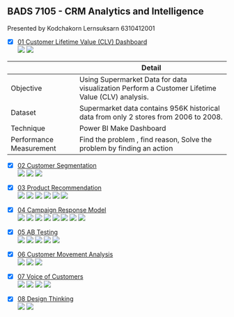 ## BADS 7105 - CRM Analytics and Intelligence  
Presented by Kodchakorn Lernsuksarn 6310412001  
  
- [x] [01 Customer Lifetime Value (CLV) Dashboard](./01%20Customer%20Lifetime%20Value%20(CLV)%20Dashboard)  
[![](https://img.shields.io/badge/-Dashboard-blue)](#) [![](https://img.shields.io/badge/-Power--BI-green)](#)  
  
|  | Detail |
| --- | --- |
| Objective | Using Supermarket Data for data visualization Perform a Customer Lifetime Value (CLV) analysis. |
| Dataset | Supermarket data  contains 956K historical data from only 2 stores from 2006 to 2008.  |
| Technique | Power BI Make Dashboard  |
| Performance Measurement | Find the problem , find reason, Solve the problem by finding an action  |

- [x] [02 Customer Segmentation](./02%20Customer%20Segmentation)  
[![](https://img.shields.io/badge/-K--Means-orange)](#) [![](https://img.shields.io/badge/-Python-green)](#) [![](https://img.shields.io/badge/-Google--Colab-blue)](#)  
- [x] [03 Product Recommendation](./03%20Product%20Recommendation)  
 [![](https://img.shields.io/badge/-Survey-blue)](#) [![](https://img.shields.io/badge/-Market--Basket-orange)](#) [![](https://img.shields.io/badge/-Collaborative--Filtering-orange)](#) [![](https://img.shields.io/badge/-Matrix--Factorization-orange)](#) [![](https://img.shields.io/badge/-Python-green)](#) [![](https://img.shields.io/badge/-Google--Colab-blue)](#) 
- [x] [04 Campaign Response Model](./04%20Campaign%20Response%20Model)  
[![](https://img.shields.io/badge/-Classification-orange)](#) [![](https://img.shields.io/badge/-RFM-blue)](#) [![](https://img.shields.io/badge/-Python-green)](#) [![](https://img.shields.io/badge/-Logistic--Regression-orange)](#) [![](https://img.shields.io/badge/-XGBoost-orange)](#) [![](https://img.shields.io/badge/-SMOTE-blue)](#) [![](https://img.shields.io/badge/-GridsearchCV-orange)](#) [![](https://img.shields.io/badge/-Google--Colab-blue)](#)  
- [x] [05 AB Testing](./05%20AB%20Testing)  
[![](https://img.shields.io/badge/-Survey-blue)](#) [![](https://img.shields.io/badge/-A/B--Testing-blue)](#) [![](https://img.shields.io/badge/-SPSS-green)](#) [![](https://img.shields.io/badge/-Excel-blue)](#) [![](https://img.shields.io/badge/-Presentation-blue)](#)  
- [x] [06 Customer Movement Analysis](./06%20Customer%20Movement%20Analysis)  
[![](https://img.shields.io/badge/-SQL-green)](#) [![](https://img.shields.io/badge/-BigQuery-green)](#) [![](https://img.shields.io/badge/-Google--Data--Studio-blue)](#)  
- [x] [07 Voice of Customers](./07%20Voice%20of%20Customers)  
[![](https://img.shields.io/badge/-NLP-orange)](#) [![](https://img.shields.io/badge/-Text--Summarization-orange)](#) [![](https://img.shields.io/badge/-Python-blue)](#) [![](https://img.shields.io/badge/-Google--Colab-blue)](#)  
- [x] [08 Design Thinking](./08%20Design%20Thinking)  
[![](https://img.shields.io/badge/-Design--thinking-blue)](#) [![](https://img.shields.io/badge/-Presentation-blue)](#)  
  
